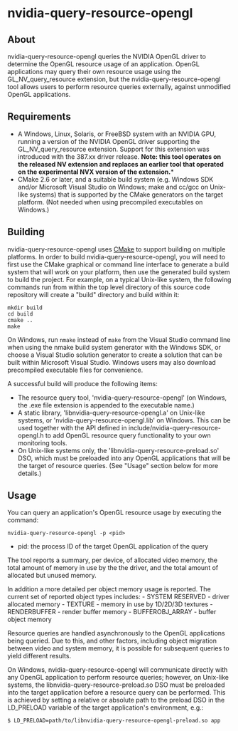 nvidia-query-resource-opengl
============================

About
-----

nvidia-query-resource-opengl queries the NVIDIA OpenGL driver to determine the
OpenGL resource usage of an application. OpenGL applications may query their
own resource usage using the GL\_NV\_query\_resource extension, but the
nvidia-query-resource-opengl tool allows users to perform resource queries
externally, against unmodified OpenGL applications.

Requirements
------------

* A Windows, Linux, Solaris, or FreeBSD system with an NVIDIA GPU, running a
  version of the NVIDIA OpenGL driver supporting the GL\_NV\_query\_resource
  extension. Support for this extension was introduced with the 387.xx driver
  release. **Note: this tool operates on the released NV extension and
  replaces an earlier tool that operated on the experimental NVX version of
  the extension.***
* CMake 2.6 or later, and a suitable build system (e.g. Windows SDK and/or
  Microsoft Visual Studio on Windows; make and cc/gcc on Unix-like systems)
  that is supported by the CMake generators on the target platform. (Not needed
  when using precompiled executables on Windows.)

Building
--------

nvidia-query-resource-opengl uses [CMake](http://www.cmake.org) to support
building on multiple platforms. In order to build nvidia-query-resource-opengl,
you will need to first use the CMake graphical or command line interface to
generate a build system that will work on your platform, then use the generated
build system to build the project. For example, on a typical Unix-like system,
the following commands run from within the top level directory of this source
code repository will create a "build" directory and build within it:

    mkdir build
    cd build
    cmake ..
    make

On Windows, run `nmake` instead of `make` from the Visual Studio command line
when using the nmake build system generator with the Windows SDK, or choose a
Visual Studio solution generator to create a solution that can be built within
Microsoft Visual Studio. Windows users may also download precompiled executable
files for convenience.

A successful build will produce the following items:

* The resource query tool, 'nvidia-query-resource-opengl' (on Windows, the .exe
  file extension is appended to the executable name.)
* A static library, 'libnvidia-query-resource-opengl.a' on Unix-like systems,
  or 'nvidia-query-resource-opengl.lib' on Windows. This can be used together
  with the API defined in include/nvidia-query-resource-opengl.h to add OpenGL
  resource query functionality to your own monitoring tools.
* On Unix-like systems only, the 'libnvidia-query-resource-preload.so' DSO,
  which must be preloaded into any OpenGL applications that will be the target
  of resource queries. (See "Usage" section below for more details.)

Usage
-----

You can query an application's OpenGL resource usage by executing the command:

    nvidia-query-resource-opengl -p <pid>

* pid: the process ID of the target OpenGL application of the query
  
The tool reports a summary, per device, of allocated video memory, the total
amount of memory in use by the the driver, and the total amount of allocated
but unused memory.

In addition a more detailed per object memory usage is reported. The current
set of reported object types includes:
       - SYSTEM RESERVED - driver allocated memory
       - TEXTURE - memory in use by 1D/2D/3D textures
       - RENDERBUFFER - render buffer memory
       - BUFFEROBJ_ARRAY - buffer object memory

Resource queries are handled asynchronously to the OpenGL applications being
queried. Due to this, and other factors, including object migration between
video and system memory, it is possible for subsequent queries to yield
different results.

On Windows, nvidia-query-resource-opengl will communicate directly with any
OpenGL application to perform resource queries; however, on Unix-like systems,
the libnvidia-query-resource-preload.so DSO must be preloaded into the target
application before a resource query can be performed. This is achieved by
setting a relative or absolute path to the preload DSO in the LD\_PRELOAD
variable of the target application's environment, e.g.:

    $ LD_PRELOAD=path/to/libnvidia-query-resource-opengl-preload.so app
